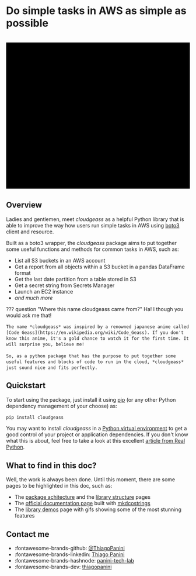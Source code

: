 # Do simple tasks in AWS as simple as possible

<div align="center">
    <br><img src="https://github.com/ThiagoPanini/cloudgeass/blob/main/docs/assets/gifs/logo-animated-intro.gif?raw=true" alt="cloudgeass-animated-intro" width="900" height="400">
</div>


## Overview

Ladies and gentlemen, meet *cloudgeass* as a helpful Python library that is able to improve the way how users run simple tasks in AWS using [boto3](https://boto3.amazonaws.com/v1/documentation/api/latest/index.html) client and resource.

Built as a boto3 wrapper, the *cloudgeass* package aims to put together some useful functions and methods for common tasks in AWS, such as:

- List all S3 buckets in an AWS account
- Get a report from all objects within a S3 bucket in a pandas DataFrame format
- Get the last date partition from a table stored in S3
- Get a secret string from Secrets Manager
- Launch an EC2 instance
- *and much more*

??? question "Where this name cloudgeass came from?"
    Ha! I though you would ask me that!
    
    The name *cloudgeass* was inspired by a renowned japanese anime called [Code Geass](https://en.wikipedia.org/wiki/Code_Geass). If you don't know this anime, it's a gold chance to watch it for the first time. It will surprise you, believe me!

    So, as a python package that has the purpose to put together some useful features and blocks of code to run in the cloud, *cloudgeass* just sound nice and fits perfectly.


## Quickstart

To start using the package, just install it using [pip](https://pypi.org/project/pip/) (or any other Python dependency management of your choose) as:

```python
pip install cloudgeass
```

You may want to install *cloudgeass* in a [Python virtual environment](https://docs.python.org/3/library/venv.html) to get a good control of your project or application dependencies. If you don't know what this is about, feel free to take a look at this excellent [article from Real Python](https://realpython.com/python-virtual-environments-a-primer/).


## What to find in this doc?

Well, the work is always been done. Until this moment, there are some pages to be highlighted in this doc, such as:

- The [package achitecture](architecture.md) and the [library structure](library-structure.md) pages
- The [official documentation page](./mkdocstrings/s3.md) built with [mkdcostrings](https://mkdocstrings.github.io/)
- The [library demos](./demos/about-demos.md) page with gifs showing some of the most stunning features


## Contact me

- :fontawesome-brands-github: [@ThiagoPanini](https://github.com/ThiagoPanini)
- :fontawesome-brands-linkedin: [Thiago Panini](https://www.linkedin.com/in/thiago-panini/)
- :fontawesome-brands-hashnode: [panini-tech-lab](https://panini.hashnode.dev/)
- :fontawesome-brands-dev: [thiagopanini](https://dev.to/thiagopanini)
